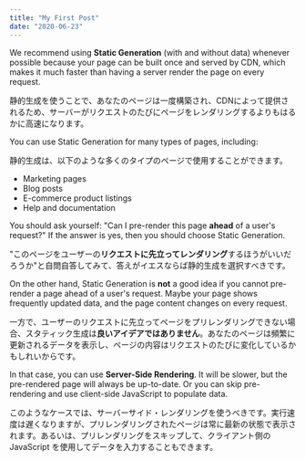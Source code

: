 ```yaml
---
title: "My First Post"
date: "2020-06-23"
---
```


We recommend using **Static Generation** (with and without data) whenever possible because your page can be built once and served by CDN, which makes it much faster than having a server render the page on every request.

静的生成を使うことで、あなたのページは一度構築され、CDNによって提供されるため、サーバーがリクエストのたびにページをレンダリングするよりもはるかに高速になります。

You can use Static Generation for many types of pages, including:

静的生成は、以下のような多くのタイプのページで使用することができます。

- Marketing pages
- Blog posts
- E-commerce product listings
- Help and documentation

You should ask yourself: "Can I pre-render this page **ahead** of a user's request?" If the answer is yes, then you should choose Static Generation.

"このページをユーザーの**リクエストに先立ってレンダリング**するほうがいいだろうか"と自問自答してみて、答えがイエスならば静的生成を選択すべきです。

On the other hand, Static Generation is **not** a good idea if you cannot pre-render a page ahead of a user's request. Maybe your page shows frequently updated data, and the page content changes on every request.

一方で、ユーザーのリクエストに先立ってページをプリレンダリングできない場合、スタティック生成は**良いアイデアではありません**。あなたのページは頻繁に更新されるデータを表示し、ページの内容はリクエストのたびに変化しているかもしれいからです。

In that case, you can use **Server-Side Rendering**. It will be slower, but the pre-rendered page will always be up-to-date. Or you can skip pre-rendering and use client-side JavaScript to populate data.

このようなケースでは、サーバーサイド・レンダリングを使うべきです。実行速度は遅くなりますが、プリレンダリングされたページは常に最新の状態で表示されます。あるいは、プリレンダリングをスキップして、クライアント側の JavaScript を使用してデータを入力することもできます。